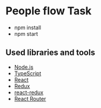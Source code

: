 # People flow Task

-   npm install
-   npm start

## Used libraries and tools

-   [Node.js](http://nodejs.org/)
-   [TypeScript](https://www.typescriptlang.org/)
-   [React](https://facebook.github.io/react/)
-   [Redux](http://redux.js.org/)
-   [react-redux](https://www.npmjs.com/package/react-redux)
-   [React Router](https://reacttraining.com/react-router)
